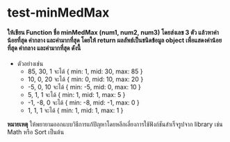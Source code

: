 # test-minMedMax

#### ให้เขียน Function ชื่อ minMedMax (num1, num2, num3) โดยส่งเลข 3 ตัว แล้วหาค่าน้อยที่สุด ค่ากลาง และค่ามากที่สุด โดยให้ return ผลลัพธ์เป็นชนิดข้อมูล object เพื่อแสดงค่าน้อยที่สุด ค่ากลาง และค่ามากที่สุด ดังนี้

- ตัวอย่างเช่น
  - 85, 30, 1 จะได้ { min: 1, mid: 30, max: 85 }
  - 10, 0, 20 จะได้ { min: 0, mid: 10, max: 20 }
  - -5, 0, 10 จะได้ { min: -5, mid: 0, max: 10 }
  - 5, 1, 1 จะได้ { min: 1, mid: 1, max: 5 }
  - -1, -8, 0 จะได้ { min: -8, mid: -1, max: 0 }
  - 1, 1, 1 จะได้ { min: 1, mid: 1, max: 1 }

**หมายเหตุ** ให้พยายามออกแบบวิธีการแก้ปัญหาโดยหลีกเลี่ยงการใช้ฟังก์ชันสำเร็จรูปจาก library เช่น Math หรือ Sort เป็นต้น
